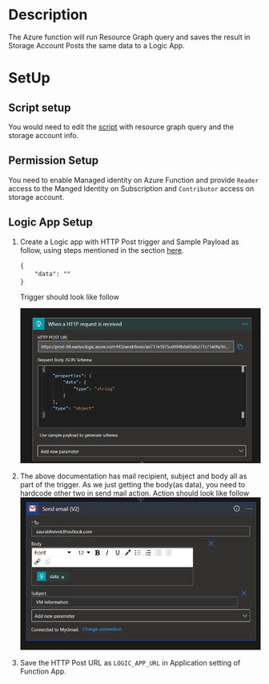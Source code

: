 # Description

The Azure function will run Resource Graph query and saves the result in Storage Account Posts the same data to a Logic App.

# SetUp

## Script setup
You would need to edit the [script](./ReportVMStatus/run.ps1?plain=1#L4) with resource graph query and the storage account info.

## Permission Setup
You need to enable Managed identity on Azure Function and provide `Reader` access to the Manged Identity on Subscription and `Contributor` access on storage account.

## Logic App Setup

1. Create a Logic app with HTTP Post trigger and Sample Payload as follow, using steps mentioned in the section [here](https://learn.microsoft.com/en-us/azure/app-service/tutorial-send-email?tabs=dotnet#create-the-logic-app).
    ```
    {
        "data": ""
    }
    ```
    Trigger should look like follow 
    
    ![alt text](./Trigger.png) 
2. The above documentation has mail recipient, subject and body all as part of the trigger. As we just getting the body(as data), you need to hardcode other two in send mail action.
   Action should look like follow
   ![alt text](Action.png)

3. Save the HTTP Post URL as `LOGIC_APP_URL` in Application setting of Function App.